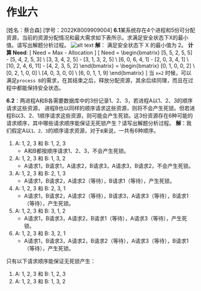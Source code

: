 # 作业六
[姓名：蔡合森] [学号：2022K8009909004]
**6.1**某系统存在4个进程和5份可分配资源，当前的资源分配情况和最大需求如下表所示。求满足安全状态下X的最小值。请写出解题分析过程。
![alt text](images/image-17.png)
**解**：
满足安全状态下 X 的最小值为 2。
**计算 Need**:
   \[
   Need = Max - Allocation
   \]
   \[
   Need = \begin{bmatrix}
   [5, 5, 2, 5, 5] - [5, 4, 2, 5, 3] \\
   [3, 3, 4, 2, 5] - [3, 1, 3, 2, 5] \\
   [6, 0, 6, 4, 1] - [2, 0, 3, 4, 1] \\
   [10, 2, 4, 6, 11] - [4, 2, 3, 5, 2]
   \end{bmatrix}
   = \begin{bmatrix}
   [0, 1, 0, 0, 2] \\
   [0, 2, 1, 0, 0] \\
   [4, 0, 3, 0, 0] \\
   [6, 0, 1, 1, 9]
   \end{bmatrix}
   \]
当 `x=2` 时候，可以满足`process B`的需求，在其结束之后，释放分配资源，其余后续同理，而且在过程中都能保持安全状态。


**6.2**：两进程A和B各需要数据库中的3份记录1、2、3，若进程A以1、2、3的顺序请求这些资源， 进程B也以同样的顺序请求这些资源，则将不会产生死锁。但若进程B以3、2、1顺序请求这些资源，则可能会产生死锁。这3份资源存在6种可能的请求顺序，其中哪些请求顺序能保证无死锁产生？请写出解题分析过程。
**解**：我们假定A以`1、2、3`的顺序请求资源，对于`B`来说，一共有6种顺序。

1. A: 1, 2, 3 和 B: 1, 2, 3
   - A和B都按顺序请求1、2、3，不会产生死锁。
2. A: 1, 2, 3 和 B: 1, 3, 2
   - A请求1，B请求1，A请求2，B请求3，A请求3，B请求2，不会产生死锁。
3. A: 1, 2, 3 和 B: 2, 1, 3
   - A请求1，B请求2，A请求2（等待），B请求1（等待），产生死锁。
4. A: 1, 2, 3 和 B: 2, 3, 1
   - A请求1，B请求2，A请求2（等待），B请求3，A请求3（等待），B请求1（等待），产生死锁。
5. A: 1, 2, 3 和 B: 3, 1, 2
   - A请求1，B请求3，A请求2，B请求1（等待），A请求3（等待），产生死锁。
6. A: 1, 2, 3 和 B: 3, 2, 1
   - A请求1，B请求3，A请求2，B请求2（等待），A请求3（等待），B请求1（等待），产生死锁。

只有以下请求顺序能保证无死锁产生：
1. A: 1, 2, 3 和 B: 1, 2, 3
2. A: 1, 2, 3 和 B: 1, 3, 2